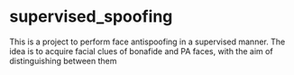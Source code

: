 # supervised_spoofing
This is a project to perform face antispoofing in a supervised manner. The idea is to acquire facial clues of bonafide and PA faces, with the aim of distinguishing between them
